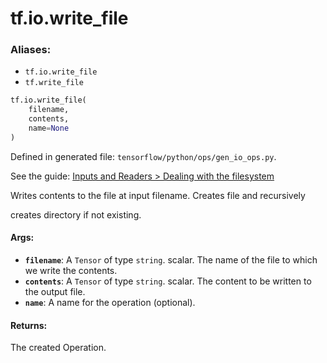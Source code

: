 <div itemscope itemtype="http://developers.google.com/ReferenceObject">
<meta itemprop="name" content="tf.io.write_file" />
<meta itemprop="path" content="Stable" />
</div>

# tf.io.write_file

### Aliases:

* `tf.io.write_file`
* `tf.write_file`

``` python
tf.io.write_file(
    filename,
    contents,
    name=None
)
```



Defined in generated file: `tensorflow/python/ops/gen_io_ops.py`.

See the guide: [Inputs and Readers > Dealing with the filesystem](../../../../api_guides/python/io_ops.md#Dealing_with_the_filesystem)

Writes contents to the file at input filename. Creates file and recursively

creates directory if not existing.

#### Args:

* <b>`filename`</b>: A `Tensor` of type `string`.
    scalar. The name of the file to which we write the contents.
* <b>`contents`</b>: A `Tensor` of type `string`.
    scalar. The content to be written to the output file.
* <b>`name`</b>: A name for the operation (optional).


#### Returns:

The created Operation.